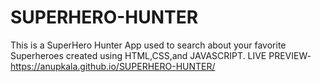 # SUPERHERO-HUNTER
This is a SuperHero Hunter App used to search about your favorite Superheroes created using HTML,CSS,and JAVASCRIPT.
LIVE PREVIEW-https://anupkala.github.io/SUPERHERO-HUNTER/
